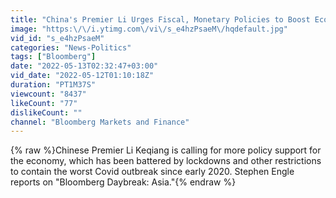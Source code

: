 ```yaml
---
title: "China's Premier Li Urges Fiscal, Monetary Policies to Boost Economy"
image: "https:\/\/i.ytimg.com\/vi\/s_e4hzPsaeM\/hqdefault.jpg"
vid_id: "s_e4hzPsaeM"
categories: "News-Politics"
tags: ["Bloomberg"]
date: "2022-05-13T02:32:47+03:00"
vid_date: "2022-05-12T01:10:18Z"
duration: "PT1M37S"
viewcount: "8437"
likeCount: "77"
dislikeCount: ""
channel: "Bloomberg Markets and Finance"
---
```

{% raw %}Chinese Premier Li Keqiang is calling for more policy support for the economy, which has been battered by lockdowns and other restrictions to contain the worst Covid outbreak since early 2020. Stephen Engle reports on &quot;Bloomberg Daybreak: Asia.&quot;{% endraw %}
